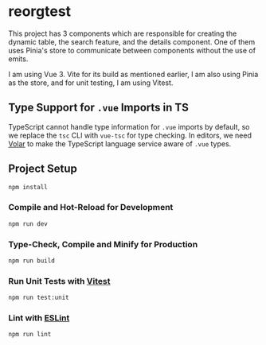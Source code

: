 # reorgtest

This project has 3 components which are responsible for creating the dynamic table, the search feature, and the details component. One of them uses Pinia's store to communicate between components without the use of emits.

I am using Vue 3. Vite for its build as mentioned earlier, I am also using Pinia as the store, and for unit testing, I am using Vitest.

## Type Support for `.vue` Imports in TS

TypeScript cannot handle type information for `.vue` imports by default, so we replace the `tsc` CLI with `vue-tsc` for type checking. In editors, we need [Volar](https://marketplace.visualstudio.com/items?itemName=Vue.volar) to make the TypeScript language service aware of `.vue` types.


## Project Setup

```sh
npm install
```

### Compile and Hot-Reload for Development

```sh
npm run dev
```

### Type-Check, Compile and Minify for Production

```sh
npm run build
```

### Run Unit Tests with [Vitest](https://vitest.dev/)

```sh
npm run test:unit
```

### Lint with [ESLint](https://eslint.org/)

```sh
npm run lint
```

